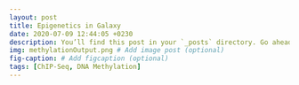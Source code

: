 ```yaml
---
layout: post
title: Epigenetics in Galaxy
date: 2020-07-09 12:44:05 +0230
description: You’ll find this post in your `_posts` directory. Go ahead and edit it and re-build the site to see your changes. # Add post description (optional)
img: methylationOutput.png # Add image post (optional)
fig-caption: # Add figcaption (optional)
tags: [ChIP-Seq, DNA Methylation]
---
```



